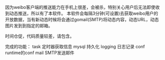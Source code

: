 因为weibo客户端的推送能力在手机上很差，会被杀，特别关心用户后无法即使收到动态推送，所以有了本软件。
本软件会每隔3分钟(可设置)去获取weibo用户的开放数据，当有新动态时候将会通过gomail(SMTP)将动态内容，动态URL，动态图片发到到指定的邮箱。

时间仓促，代码质量较差，请包含。

完成的功能：
task        定时器获取信息
mysql       持久化
logging     日志记录
conf        runtime的conf
mail        SMTP发送邮件
